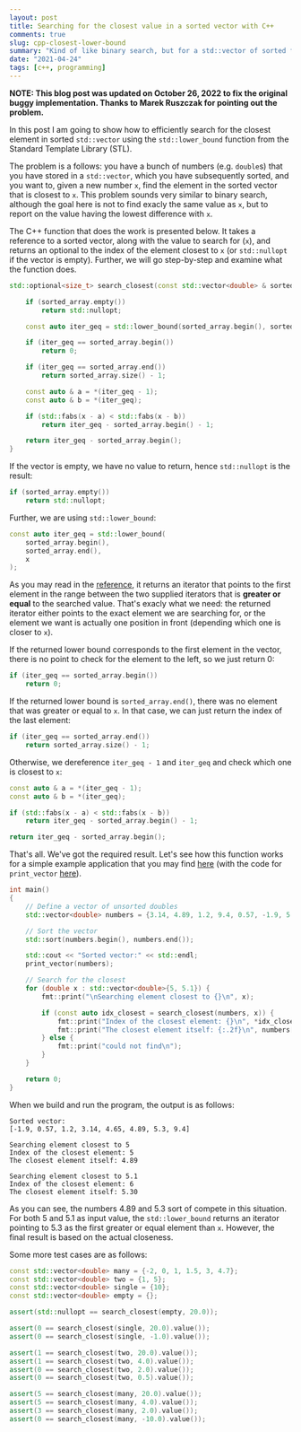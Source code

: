 ```yaml
---
layout: post
title: Searching for the closest value in a sorted vector with C++
comments: true
slug: cpp-closest-lower-bound
summary: "Kind of like binary search, but for a std::vector of sorted floats, using std::lower_bound"
date: "2021-04-24"
tags: [c++, programming]
---
```


**NOTE: This blog post was updated on October 26, 2022 to fix the original buggy implementation. Thanks to Marek Ruszczak for pointing out the problem.**

In this post I am going to show how to efficiently search for the closest element in sorted `std::vector` using the `std::lower_bound` function from the Standard Template Library (STL). 

The problem is a follows: you have a bunch of numbers (e.g. `double`s) that you have stored in a `std::vector`, which you have subsequently sorted, and you want to, given a new number `x`, find the element in the sorted vector that is closest to `x`. This problem sounds very similar to binary search, although the goal here is not to find exacly the same value as `x`, but to report on the value having the lowest difference with `x`.

The C++ function that does the work is presented below. It takes a reference to a sorted vector, along with the value to search for (`x`), and returns an optional to the index of the element closest to `x` (or `std::nullopt` if the vector is empty). Further, we will go step-by-step and examine what the function does.

```cpp
std::optional<size_t> search_closest(const std::vector<double> & sorted_array, double x) {

    if (sorted_array.empty())
        return std::nullopt;

    const auto iter_geq = std::lower_bound(sorted_array.begin(), sorted_array.end(), x);

    if (iter_geq == sorted_array.begin())
        return 0;

    if (iter_geq == sorted_array.end())
        return sorted_array.size() - 1;

    const auto & a = *(iter_geq - 1);
    const auto & b = *(iter_geq);

    if (std::fabs(x - a) < std::fabs(x - b))
        return iter_geq - sorted_array.begin() - 1;

    return iter_geq - sorted_array.begin();
}
```

If the vector is empty, we have no value to return, hence `std::nullopt` is the result:

```cpp
if (sorted_array.empty())
    return std::nullopt;
```

Further, we are using `std::lower_bound`:

```c++
const auto iter_geq = std::lower_bound(
    sorted_array.begin(), 
    sorted_array.end(), 
    x
);
```

As you may read in the [reference](https://en.cppreference.com/w/cpp/algorithm/lower_bound), it returns an iterator that points to the first element in the range between the two supplied iterators that is **greater or equal** to the searched value. That's exacly what we need: the returned iterator either points to the exact element we are searching for, or the element we want is actually one position in front (depending which one is closer to `x`).

If the returned lower bound corresponds to the first element in the vector, there is no point to check for the element to the left, so we just return 0:

```cpp
if (iter_geq == sorted_array.begin())
    return 0;
```

If the returned lower bound is `sorted_array.end()`, there was no element that was greater or equal to `x`. In that case, we can just return the index of the last element:

```cpp
if (iter_geq == sorted_array.end())
    return sorted_array.size() - 1;
```

Otherwise, we dereference `iter_geq - 1` and `iter_geq` and check which one is closest to `x`:

```cpp
const auto & a = *(iter_geq - 1);
const auto & b = *(iter_geq);

if (std::fabs(x - a) < std::fabs(x - b))
    return iter_geq - sorted_array.begin() - 1;

return iter_geq - sorted_array.begin();
```

That's all. We've got the required result. Let's see how this function works for a simple example application that you may find [here](https://github.com/semeniuta/demo_cpp/blob/master/src/demo_find_closest.cpp) (with the code for `print_vector` [here](https://github.com/semeniuta/demo_cpp/blob/master/src/helpers.h)). 

```cpp
int main()
{
    // Define a vector of unsorted doubles
    std::vector<double> numbers = {3.14, 4.89, 1.2, 9.4, 0.57, -1.9, 5.3, 4.65};

    // Sort the vector
    std::sort(numbers.begin(), numbers.end());

    std::cout << "Sorted vector:" << std::endl; 
    print_vector(numbers);

    // Search for the closest 
    for (double x : std::vector<double>{5, 5.1}) {
        fmt::print("\nSearching element closest to {}\n", x);

        if (const auto idx_closest = search_closest(numbers, x)) {
            fmt::print("Index of the closest element: {}\n", *idx_closest);
            fmt::print("The closest element itself: {:.2f}\n", numbers[*idx_closest]);
        } else {
            fmt::print("could not find\n");
        }
    }

    return 0;
}
```

When we build and run the program, the output is as follows:

```
Sorted vector:
[-1.9, 0.57, 1.2, 3.14, 4.65, 4.89, 5.3, 9.4]

Searching element closest to 5
Index of the closest element: 5
The closest element itself: 4.89

Searching element closest to 5.1
Index of the closest element: 6
The closest element itself: 5.30
```

As you can see, the numbers 4.89 and 5.3 sort of compete in this situation. For both 5 and 5.1 as input value, the `std::lower_bound` returns an iterator pointing to 5.3 as the first greater or equal element than `x`. However, the final result is based on the actual closeness. 

Some more test cases are as follows:

```cpp
const std::vector<double> many = {-2, 0, 1, 1.5, 3, 4.7};
const std::vector<double> two = {1, 5};
const std::vector<double> single = {10};
const std::vector<double> empty = {};

assert(std::nullopt == search_closest(empty, 20.0));

assert(0 == search_closest(single, 20.0).value());
assert(0 == search_closest(single, -1.0).value());

assert(1 == search_closest(two, 20.0).value());
assert(1 == search_closest(two, 4.0).value());
assert(0 == search_closest(two, 2.0).value());
assert(0 == search_closest(two, 0.5).value());

assert(5 == search_closest(many, 20.0).value());
assert(5 == search_closest(many, 4.0).value());
assert(3 == search_closest(many, 2.0).value());
assert(0 == search_closest(many, -10.0).value());
```
